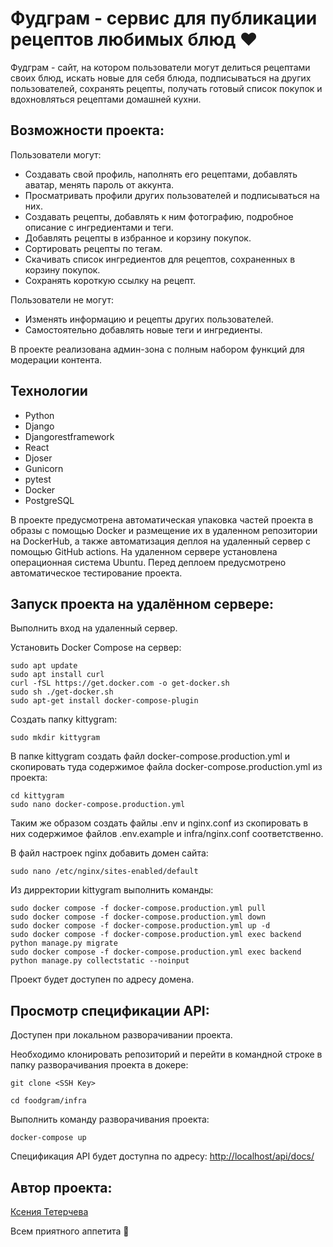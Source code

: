 #  Фудграм - сервис для публикации рецептов любимых блюд ❤
Фудграм - сайт, на котором пользователи могут делиться рецептами своих блюд, искать новые для себя блюда, подписываться на других пользователей, сохранять рецепты, получать готовый список покупок и вдохновляться рецептами домашней кухни.


## Возможности проекта:
Пользователи могут:
- Создавать свой профиль, наполнять его рецептами, добавлять аватар, менять пароль от аккунта.
- Просматривать профили других пользователей и подписываться на них.
- Создавать рецепты, добавлять к ним фотографию, подробное описание с ингредиентами и теги.
- Добавлять рецепты в избранное и корзину покупок.
- Сортировать рецепты по тегам.
- Скачивать список ингредиентов для рецептов, сохраненных в корзину покупок.
- Сохранять короткую ссылку на рецепт. 

Пользователи не могут:
- Изменять информацию и рецепты других пользователей.
- Самостоятельно добавлять новые теги и ингредиенты.

В проекте реализована админ-зона с полным набором функций для модерации контента.


## Технологии

- Python
- Django
- Djangorestframework
- React
- Djoser
- Gunicorn
- pytest
- Docker
- PostgreSQL

В проекте предусмотрена автоматическая упаковка частей проекта в образы с помощью Docker и размещение их 
в удаленном репозитории на DockerHub, а также автоматизация деплоя на удаленный сервер с помощью GitHub actions. На удаленном сервере установлена операционная система Ubuntu.
Перед деплоем предусмотрено автоматическое тестирование проекта.


## Запуск проекта на удалённом сервере:

Выполнить вход на удаленный сервер.

Установить Docker Compose на сервер:
```
sudo apt update
sudo apt install curl
curl -fSL https://get.docker.com -o get-docker.sh
sudo sh ./get-docker.sh
sudo apt-get install docker-compose-plugin
```

Создать папку kittygram:
```
sudo mkdir kittygram
```

В папке kittygram создать файл docker-compose.production.yml и скопировать туда содержимое файла docker-compose.production.yml из проекта:
```
cd kittygram
sudo nano docker-compose.production.yml
```
Таким же образом создать файлы .env и nginx.conf из скопировать в них содержимое файлов .env.example и infra/nginx.conf соответственно.

В файл настроек nginx добавить домен сайта:
```
sudo nano /etc/nginx/sites-enabled/default
```

Из дирректории kittygram выполнить команды:
```
sudo docker compose -f docker-compose.production.yml pull
sudo docker compose -f docker-compose.production.yml down
sudo docker compose -f docker-compose.production.yml up -d
sudo docker compose -f docker-compose.production.yml exec backend python manage.py migrate
sudo docker compose -f docker-compose.production.yml exec backend python manage.py collectstatic --noinput
```
Проект будет доступен по адресу домена.


## Просмотр спецификации API:
Доступен при локальном разворачивании проекта.

Необходимо клонировать репозиторий и перейти в командной строке в папку разворачивания проекта в докере:

```
git clone <SSH Key>
```

```
cd foodgram/infra
```
Выполнить команду разворачивания проекта:

```
docker-compose up
```

Спецификация API будет доступна по адресу: [http://localhost/api/docs/](http://localhost/api/docs/)



## Автор проекта:

[Ксения Тетерчева](https://github.com/GreenVibesOnly)

Всем приятного аппетита 🍔